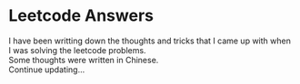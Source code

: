 # Leetcode Answers
I have been writting down the thoughts and tricks that I came up with when I was solving the leetcode problems.  
Some thoughts were written in Chinese.  
Continue updating...  
